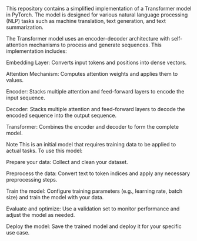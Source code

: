 This repository contains a simplified implementation of a Transformer model in PyTorch. The model is designed for various natural language processing (NLP) tasks such as machine translation, text generation, and text summarization.

The Transformer model uses an encoder-decoder architecture with self-attention mechanisms to process and generate sequences. This implementation includes:

Embedding Layer: Converts input tokens and positions into dense vectors.

Attention Mechanism: Computes attention weights and applies them to values.

Encoder: Stacks multiple attention and feed-forward layers to encode the input sequence.

Decoder: Stacks multiple attention and feed-forward layers to decode the encoded sequence into the output sequence.

Transformer: Combines the encoder and decoder to form the complete model.

Note
This is an initial model that requires training data to be applied to actual tasks. To use this model:

Prepare your data: Collect and clean your dataset.

Preprocess the data: Convert text to token indices and apply any necessary preprocessing steps.

Train the model: Configure training parameters (e.g., learning rate, batch size) and train the model with your data.

Evaluate and optimize: Use a validation set to monitor performance and adjust the model as needed.

Deploy the model: Save the trained model and deploy it for your specific use case.
